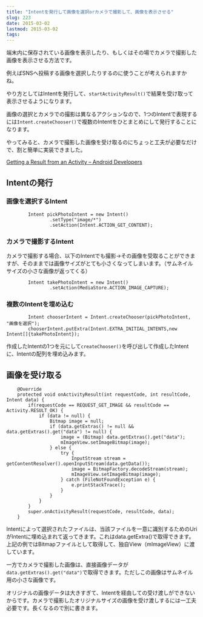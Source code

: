 ```yaml
---
title: "Intentを発行して画像を選択orカメラで撮影して、画像を表示させる"
slug: 223
date: 2015-03-02
lastmod: 2015-03-02
tags: 
---
```


端末内に保存されている画像を表示したり、もしくはその場でカメラで撮影した画像を表示させる方法です。

例えばSNSへ投稿する画像を選択したりするのに使うことが考えられますかね。

やり方としてはIntentを発行して、`startActivityResult()`で結果を受け取って表示させるようになります。

画像の選択とカメラでの撮影は異なるアクションなので、1つのIntentで表現するには`Intent.createChooser()`で複数のIntentをひとまとめにして発行することになります。

やってみると、カメラで撮影した画像を受け取るのにちょっと工夫が必要なだけで、割と簡単に実装できました。

<a href="http://developer.android.com/training/basics/intents/result.html">Getting a Result from an Activity &#8211; Android Developers</a>


## Intentの発行



### 画像を選択するIntent



```
        Intent pickPhotoIntent = new Intent()
                .setType("image/*")
                .setAction(Intent.ACTION_GET_CONTENT);
```


### カメラで撮影するIntent


カメラで撮影する場合、以下のIntentでも撮影→その画像を受取ることができますが、そのままでは画像サイズがとても小さくなってしまいます。（サムネイルサイズの小さな画像が返ってくる）


```
        Intent takePhotoIntent = new Intent()
                .setAction(MediaStore.ACTION_IMAGE_CAPTURE);
```


### 複数のIntentを埋め込む



```
        Intent chooserIntent = Intent.createChooser(pickPhotoIntent, "画像を選択");
        chooserIntent.putExtra(Intent.EXTRA_INITIAL_INTENTS,new Intent[]{takePhotoIntent});
```

作成したIntentの1つを元にして`createChooser()`を呼び出して作成したIntentに、Intentの配列を埋め込みます。


## 画像を受け取る



```
    @Override
    protected void onActivityResult(int requestCode, int resultCode, Intent data) {
        if(requestCode == REQUEST_GET_IMAGE && resultCode == Activity.RESULT_OK) {
            if (data != null) {
                Bitmap image = null;
                if (data.getExtras() != null && data.getExtras().get("data") != null) {
                    image = (Bitmap) data.getExtras().get("data");
                    mImageView.setImageBitmap(image);
                } else {
                    try {
                        InputStream stream = getContentResolver().openInputStream(data.getData());
                        image = BitmapFactory.decodeStream(stream);
                        mImageView.setImageBitmap(image);
                    } catch (FileNotFoundException e) {
                        e.printStackTrace();
                    }
                }
            }
        }
        super.onActivityResult(requestCode, resultCode, data);
    }
```

Intentによって選択されたファイルは、当該ファイルを一意に識別するためのUriがIntentに埋め込まれて返ってきます。これはdata.getExtra()で取得できます。上記の例ではBitmapファイルとして取得して、独自View（mImageView）に渡しています。

一方でカメラで撮影した画像は、直接画像データが`data.getExtras().get("data")`で取得できます。ただしこの画像はサムネイル用の小さな画像です。

オリジナルの画像データは大きすぎて、Intentを経由しての受け渡しができないからです。カメラで撮影したオリジナルサイズの画像を受け渡しするには一工夫必要です。長くなるので別に書きます。


  